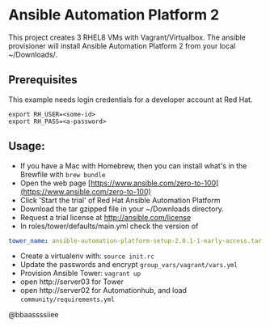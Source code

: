 # Ansible Automation Platform 2

This project creates 3 RHEL8 VMs with Vagrant/Virtualbox. The ansible provisioner will install Ansible Automation Platform 2 from your local ~/Downloads/.

## Prerequisites

This example needs login credentials for a developer account at Red Hat.
```
export RH_USER=<some-id>
export RH_PASS=<a-password>
```

## Usage:
- If you have a Mac with Homebrew, then you can install what's in the Brewfile with `brew bundle`
- Open the web page [https://www.ansible.com/zero-to-100](https://www.ansible.com/zero-to-100)
- Click 'Start the trial' of Red Hat Ansible Automation Platform
- Download the tar gzipped file in your ~/Downloads directory.
- Request a trial license at http://ansible.com/license
- In roles/tower/defaults/main.yml check the version of
```yaml
tower_name: ansible-automation-platform-setup-2.0.1-1-early-access.tar.gz`
```
- Create a virtualenv with: `source init.rc`
- Update the passwords and encrypt `group_vars/vagrant/vars.yml`
- Provision Ansible Tower: `vagrant up`
- open http://server03 for Tower
- open http://server02 for Automationhub, and load `community/requirements.yml`

@bbaassssiiee
